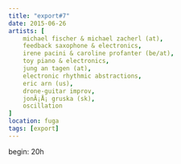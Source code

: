 ```yaml
---
title: "export#7"
date: 2015-06-26
artists: [
    michael fischer & michael zacherl (at),
    feedback saxophone & electronics,
    irene pacini & caroline profanter (be/at),
    toy piano & electronics,
    jung an tagen (at),
    electronic rhythmic abstractions,
    eric arn (us),
    drone-guitar improv,
    jonÃ¡Å¡ gruska (sk),
    oscillation
]
location: fuga
tags: [export]
---
```

begin: 20h
